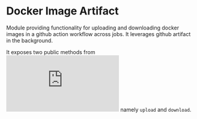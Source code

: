 # Docker Image Artifact

Module providing functionality for uploading and downloading docker images in a github action workflow across jobs. It leverages github artifact in the background.


It exposes two public methods from ![main script](https://github.com/ishworkh/docker-image-artifact/blob/master/src/image_artifact.js) namely `upload` and `download`.

